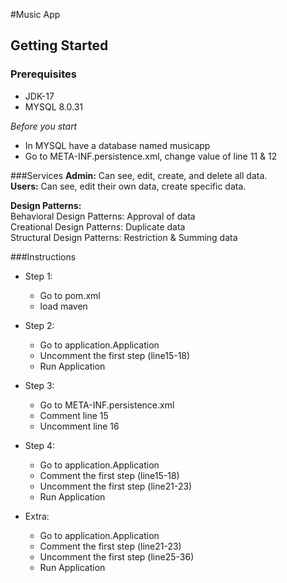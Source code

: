 #Music App
## Getting Started
### Prerequisites  
- JDK-17
- MYSQL 8.0.31  

*Before you start*
- In MYSQL have a database named musicapp
- Go to META-INF.persistence.xml, change value of line 11 & 12

###Services
**Admin:** Can see, edit, create, and delete all data.  
**Users:** Can see, edit their own data, create specific data.

**Design Patterns:**  
Behavioral Design Patterns: Approval of data  
Creational Design Patterns: Duplicate data  
Structural Design Patterns: Restriction & Summing data  

###Instructions
- Step 1: 
  - Go to pom.xml
  - load maven
- Step 2:
  - Go to application.Application
  - Uncomment the first step (line15-18)
  - Run Application
- Step 3:
  - Go to META-INF.persistence.xml
  - Comment line 15
  - Uncomment line 16
- Step 4:
  - Go to application.Application
  - Comment the first step (line15-18)
  - Uncomment the first step (line21-23)
  - Run Application
  
- Extra:
  - Go to application.Application
  - Comment the first step (line21-23)
  - Uncomment the first step (line25-36)
  - Run Application

